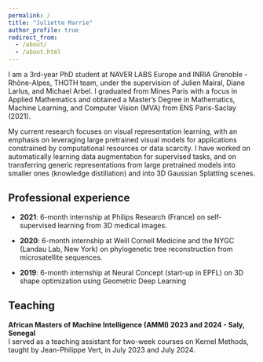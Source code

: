 ```yaml
---
permalink: /
title: "Juliette Marrie"
author_profile: true
redirect_from: 
  - /about/
  - /about.html
---
```


I am a 3rd-year PhD student at NAVER LABS Europe and INRIA Grenoble - Rhône-Alpes, THOTH team, under the supervision of Julien Mairal, Diane Larlus, and Michael Arbel. I graduated from Mines Paris with a focus in Applied Mathematics and obtained a Master’s Degree in Mathematics, Machine Learning, and Computer Vision (MVA) from ENS Paris-Saclay (2021). 


My current research focuses on visual representation learning, with an emphasis on leveraging large pretrained visual models for applications constrained by computational resources or data scarcity. I have worked on automatically learning data augmentation for supervised tasks, and on transferring generic representations from large pretrained models into smaller ones (knowledge distillation) and into 3D Gaussian Splatting scenes.


## Professional experience

- **2021**: 6-month internship at Philips Research (France) on self-supervised learning from 3D medical images.

- **2020**: 6-month internship at Weill Cornell Medicine and the NYGC (Landau Lab, New York) on phylogenetic tree reconstruction from microsatellite sequences.

- **2019**: 6-month internship at Neural Concept (start-up in EPFL) on 3D shape optimization using Geometric Deep Learning


## Teaching

**African Masters of Machine Intelligence (AMMI) 2023 and 2024 - Saly, Senegal** <br>
I served as a teaching assistant for two-week courses on Kernel Methods, taught by Jean-Philippe Vert, in July 2023 and July 2024.
